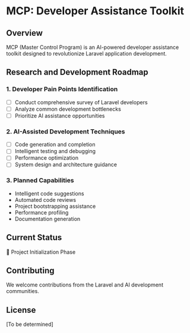 # MCP: Developer Assistance Toolkit

## Overview
MCP (Master Control Program) is an AI-powered developer assistance toolkit designed to revolutionize Laravel application development.

## Research and Development Roadmap

### 1. Developer Pain Points Identification
- [ ] Conduct comprehensive survey of Laravel developers
- [ ] Analyze common development bottlenecks
- [ ] Prioritize AI assistance opportunities

### 2. AI-Assisted Development Techniques
- [ ] Code generation and completion
- [ ] Intelligent testing and debugging
- [ ] Performance optimization
- [ ] System design and architecture guidance

### 3. Planned Capabilities
- Intelligent code suggestions
- Automated code reviews
- Project bootstrapping assistance
- Performance profiling
- Documentation generation

## Current Status
🚧 Project Initialization Phase

## Contributing
We welcome contributions from the Laravel and AI development communities.

## License
[To be determined]
